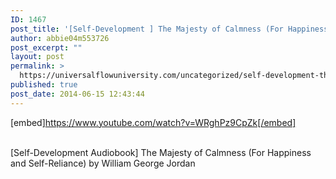 ```yaml
---
ID: 1467
post_title: '[Self-Development ] The Majesty of Calmness (For Happiness and Self-Reliance)'
author: abbie04m553726
post_excerpt: ""
layout: post
permalink: >
  https://universalflowuniversity.com/uncategorized/self-development-the-majesty-of-calmness-for-happiness-and-self-reliance/
published: true
post_date: 2014-06-15 12:43:44
---
```

[embed]https://www.youtube.com/watch?v=WRghPz9CpZk[/embed]</br></br>
<p>[Self-Development Audiobook] The Majesty of Calmness (For Happiness and Self-Reliance) by William George Jordan</p>